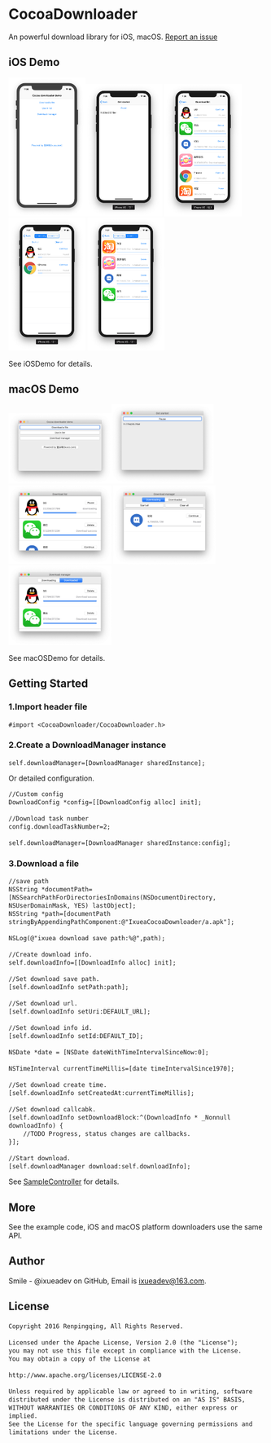 # CocoaDownloader

An powerful download library for iOS, macOS.  [Report an issue][10]

## iOS Demo
<img src="https://raw.githubusercontent.com/ixuea/CocoaDownloader/master/art/ios/Home.png" width="30%" height="30%"><img src="https://raw.githubusercontent.com/ixuea/CocoaDownloader/master/art/ios/DownloadAFile.png" width="30%" height="30%">
<img src="https://raw.githubusercontent.com/ixuea/CocoaDownloader/master/art/ios/UseInList.png" width="30%" height="30%"> 
<img src="https://raw.githubusercontent.com/ixuea/CocoaDownloader/master/art/ios/Downloading.png" width="30%" height="30%">
<img src="https://raw.githubusercontent.com/ixuea/CocoaDownloader/master/art/ios/Downloaded.png" width="30%" height="30%">

See iOSDemo for details.

## macOS Demo
<img src="https://raw.githubusercontent.com/ixuea/CocoaDownloader/master/art/mac/Home.png" width="40%" height="40%"><img src="https://raw.githubusercontent.com/ixuea/CocoaDownloader/master/art/mac/DownloadAFile.png" width="40%" height="40%">
<img src="https://raw.githubusercontent.com/ixuea/CocoaDownloader/master/art/mac/UseInList.png" width="40%" height="40%"> 
<img src="https://raw.githubusercontent.com/ixuea/CocoaDownloader/master/art/mac/Downloading.png" width="40%" height="40%">
<img src="https://raw.githubusercontent.com/ixuea/CocoaDownloader/master/art/mac/Downloaded.png" width="40%" height="40%">

See macOSDemo for details.

## Getting Started

### 1.Import header file

```objc
#import <CocoaDownloader/CocoaDownloader.h>
```

### 2.Create a DownloadManager instance

```objc
self.downloadManager=[DownloadManager sharedInstance];
```

Or detailed configuration.

```objc
//Custom config
DownloadConfig *config=[[DownloadConfig alloc] init];

//Download task number
config.downloadTaskNumber=2;

self.downloadManager=[DownloadManager sharedInstance:config];
```

### 3.Download a file

```objc
//save path
NSString *documentPath=[NSSearchPathForDirectoriesInDomains(NSDocumentDirectory, NSUserDomainMask, YES) lastObject];
NSString *path=[documentPath stringByAppendingPathComponent:@"IxueaCocoaDownloader/a.apk"];

NSLog(@"ixuea download save path:%@",path);

//Create download info.
self.downloadInfo=[[DownloadInfo alloc] init];

//Set download save path.
[self.downloadInfo setPath:path];

//Set download url.
[self.downloadInfo setUri:DEFAULT_URL];

//Set download info id.
[self.downloadInfo setId:DEFAULT_ID];

NSDate *date = [NSDate dateWithTimeIntervalSinceNow:0];

NSTimeInterval currentTimeMillis=[date timeIntervalSince1970];

//Set download create time.
[self.downloadInfo setCreatedAt:currentTimeMillis];

//Set download callcabk.
[self.downloadInfo setDownloadBlock:^(DownloadInfo * _Nonnull downloadInfo) {
    //TODO Progress, status changes are callbacks.
}];

//Start download.
[self.downloadManager download:self.downloadInfo];
```

See [SampleController][11] for details.

## More

See the example code, iOS and macOS platform downloaders use the same API.

## Author

Smile - @ixueadev on GitHub, Email is ixueadev@163.com.

## License

```
Copyright 2016 Renpingqing, All Rights Reserved.

Licensed under the Apache License, Version 2.0 (the "License");
you may not use this file except in compliance with the License.
You may obtain a copy of the License at

http://www.apache.org/licenses/LICENSE-2.0

Unless required by applicable law or agreed to in writing, software
distributed under the License is distributed on an "AS IS" BASIS,
WITHOUT WARRANTIES OR CONDITIONS OF ANY KIND, either express or implied.
See the License for the specific language governing permissions and
limitations under the License.
```


[10]: https://github.com/ixuea/CocoaDownloader/issues/new
[11]: https://github.com/ixuea/CocoaDownloader/blob/master/iOSDemo/iOSDemo/Controller/SampleController.m
